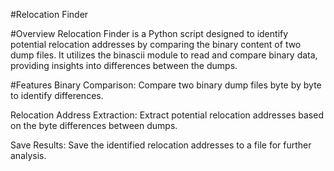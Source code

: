 #Relocation Finder

#Overview
Relocation Finder is a Python script designed to identify potential relocation addresses by comparing the binary content of two dump files. It utilizes the binascii module to read and compare binary data, providing insights into differences between the dumps.

#Features
Binary Comparison: Compare two binary dump files byte by byte to identify differences.

Relocation Address Extraction: Extract potential relocation addresses based on the byte differences between dumps.

Save Results: Save the identified relocation addresses to a file for further analysis.
